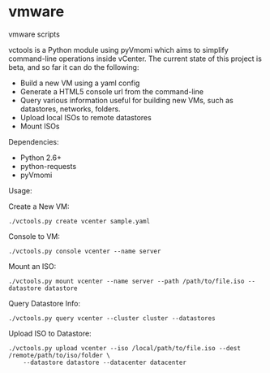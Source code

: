 vmware
======

vmware scripts

vctools is a Python module using pyVmomi which aims to simplify command-line operations inside vCenter.  The current state of this project is beta, and so far it can do the following:
  - Build a new VM using a yaml config
  - Generate a HTML5 console url from the command-line
  - Query various information useful for building new VMs, such as datastores, networks, folders.
  - Upload local ISOs to remote datastores
  - Mount ISOs

Dependencies:
  - Python 2.6+
  - python-requests
  - pyVmomi 

Usage:

Create a New VM:

    ./vctools.py create vcenter sample.yaml

Console to VM:

    ./vctools.py console vcenter --name server

Mount an ISO:

    ./vctools.py mount vcenter --name server --path /path/to/file.iso --datastore datastore


Query Datastore Info:

    ./vctools.py query vcenter --cluster cluster --datastores

Upload ISO to Datastore:

    ./vctools.py upload vcenter --iso /local/path/to/file.iso --dest /remote/path/to/iso/folder \
        --datastore datastore --datacenter datacenter

